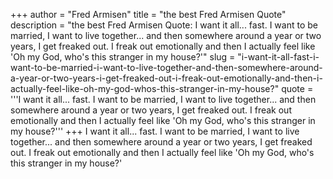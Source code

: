 +++
author = "Fred Armisen"
title = "the best Fred Armisen Quote"
description = "the best Fred Armisen Quote: I want it all... fast. I want to be married, I want to live together... and then somewhere around a year or two years, I get freaked out. I freak out emotionally and then I actually feel like 'Oh my God, who's this stranger in my house?'"
slug = "i-want-it-all-fast-i-want-to-be-married-i-want-to-live-together-and-then-somewhere-around-a-year-or-two-years-i-get-freaked-out-i-freak-out-emotionally-and-then-i-actually-feel-like-oh-my-god-whos-this-stranger-in-my-house?"
quote = '''I want it all... fast. I want to be married, I want to live together... and then somewhere around a year or two years, I get freaked out. I freak out emotionally and then I actually feel like 'Oh my God, who's this stranger in my house?'''
+++
I want it all... fast. I want to be married, I want to live together... and then somewhere around a year or two years, I get freaked out. I freak out emotionally and then I actually feel like 'Oh my God, who's this stranger in my house?'
